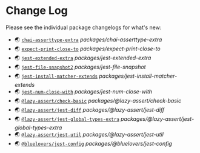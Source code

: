 # Change Log

Please see the individual package changelogs for what's new:

* 🌏 [`chai-asserttype-extra`](./packages/chai-asserttype-extra/CHANGELOG.md "packages/chai-asserttype-extra") *packages/chai-asserttype-extra*
* 🌏 [`expect-print-close-to`](./packages/expect-print-close-to/CHANGELOG.md "packages/expect-print-close-to") *packages/expect-print-close-to*
* 🌏 [`jest-extended-extra`](./packages/jest-extended-extra/CHANGELOG.md "packages/jest-extended-extra") *packages/jest-extended-extra*
* 🌏 [`jest-file-snapshot2`](./packages/jest-file-snapshot/CHANGELOG.md "packages/jest-file-snapshot") *packages/jest-file-snapshot*
* 🌏 [`jest-install-matcher-extends`](./packages/jest-install-matcher-extends/CHANGELOG.md "packages/jest-install-matcher-extends") *packages/jest-install-matcher-extends*
* 🌏 [`jest-num-close-with`](./packages/jest-num-close-with/CHANGELOG.md "packages/jest-num-close-with") *packages/jest-num-close-with*
* 🌏 [`@lazy-assert/check-basic`](./packages/@lazy-assert/check-basic/CHANGELOG.md "packages/@lazy-assert/check-basic") *packages/@lazy-assert/check-basic*
* 🌏 [`@lazy-assert/jest-diff`](./packages/@lazy-assert/jest-diff/CHANGELOG.md "packages/@lazy-assert/jest-diff") *packages/@lazy-assert/jest-diff*
* 🌏 [`@lazy-assert/jest-global-types-extra`](./packages/@lazy-assert/jest-global-types-extra/CHANGELOG.md "packages/@lazy-assert/jest-global-types-extra") *packages/@lazy-assert/jest-global-types-extra*
* 🌏 [`@lazy-assert/jest-util`](./packages/@lazy-assert/jest-util/CHANGELOG.md "packages/@lazy-assert/jest-util") *packages/@lazy-assert/jest-util*
* 🌏 [`@bluelovers/jest-config`](./packages/@bluelovers/jest-config/CHANGELOG.md "packages/@bluelovers/jest-config") *packages/@bluelovers/jest-config*

